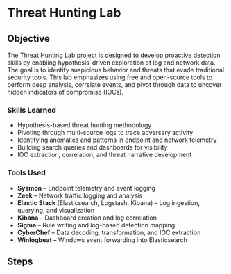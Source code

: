 # Threat Hunting Lab

## Objective

The Threat Hunting Lab project is designed to develop proactive detection skills by enabling hypothesis-driven exploration of log and network data. The goal is to identify suspicious behavior and threats that evade traditional security tools. This lab emphasizes using free and open-source tools to perform deep analysis, correlate events, and pivot through data to uncover hidden indicators of compromise (IOCs).

### Skills Learned

- Hypothesis-based threat hunting methodology  
- Pivoting through multi-source logs to trace adversary activity  
- Identifying anomalies and patterns in endpoint and network telemetry  
- Building search queries and dashboards for visibility  
- IOC extraction, correlation, and threat narrative development  

### Tools Used

- **Sysmon** – Endpoint telemetry and event logging  
- **Zeek** – Network traffic logging and analysis  
- **Elastic Stack** (Elasticsearch, Logstash, Kibana) – Log ingestion, querying, and visualization  
- **Kibana** – Dashboard creation and log correlation  
- **Sigma** – Rule writing and log-based detection mapping  
- **CyberChef** – Data decoding, transformation, and IOC extraction  
- **Winlogbeat** – Windows event forwarding into Elasticsearch  

## Steps
